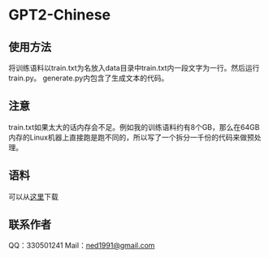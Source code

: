 # GPT2-Chinese

## 使用方法

将训练语料以train.txt为名放入data目录中train.txt内一段文字为一行。然后运行train.py。
generate.py内包含了生成文本的代码。

## 注意

train.txt如果太大的话内存会不足。例如我的训练语料约有8个GB，那么在64GB内存的Linux机器上直接跑是跑不同的，所以写了一个拆分一千份的代码来做预处理。

## 语料

可以从[这里](https://github.com/brightmart/nlp_chinese_corpus)下载

## 联系作者

QQ：330501241
Mail：ned1991@gmail.com
